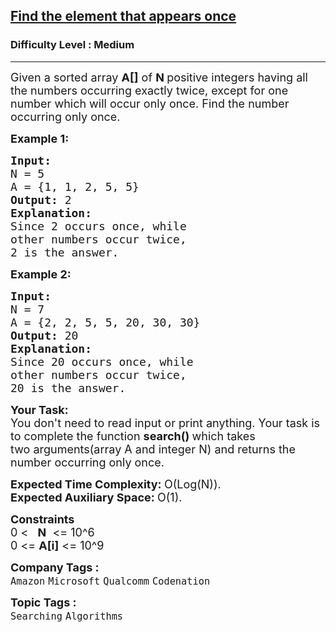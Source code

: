 <h2><a href="https://www.geeksforgeeks.org/problems/element-appearing-once2552/1?page=1&difficulty=School&sortBy=submissions">Find the element that appears once</a></h2><h3>Difficulty Level : Medium</h3><hr><div class="problems_problem_content__Xm_eO"><p><span style="font-size:18px">Given a sorted array <strong>A[]</strong> of <strong>N&nbsp;</strong>positive integers having all the numbers occurring exactly twice, except&nbsp;for one number which will occur only once. Find the number occurring only once.</span></p>

<p><span style="font-size:18px"><strong>Example 1:</strong></span></p>

<pre><span style="font-size:18px"><strong>Input:
</strong>N = 5
A = {1, 1, 2, 5, 5}<strong>
Output: </strong>2
<strong>Explanation: 
</strong>Since 2 occurs once, while
other numbers occur twice, 
2 is the answer.</span></pre>

<p><span style="font-size:18px"><strong>Example 2:</strong></span></p>

<pre><span style="font-size:18px"><strong>Input:
</strong>N = 7
A = {2, 2, 5, 5, 20, 30, 30}
<strong>Output: </strong>20
<strong>Explanation:
</strong>Since 20 occurs once, while
other numbers occur twice, 
20 is the answer.</span></pre>

<p><span style="font-size:18px"><strong>Your Task:</strong><br>
You don't need to read input or print anything. Your task is to complete the function&nbsp;<strong>search()&nbsp;</strong>which takes two&nbsp;arguments(array A and integer N) and returns the number occurring only once.</span></p>

<p><span style="font-size:18px"><strong>Expected Time Complexity:&nbsp;</strong>O(Log(N)).<br>
<strong>Expected Auxiliary Space:&nbsp;</strong>O(1).</span></p>

<p><span style="font-size:18px"><strong>Constraints</strong><br>
0 &lt; &nbsp; <strong>N</strong>&nbsp; &lt;= 10^6<br>
0 &lt;= <strong>A[i]</strong> &lt;= 10^9</span></p>
</div><p><span style=font-size:18px><strong>Company Tags : </strong><br><code>Amazon</code>&nbsp;<code>Microsoft</code>&nbsp;<code>Qualcomm</code>&nbsp;<code>Codenation</code>&nbsp;<br><p><span style=font-size:18px><strong>Topic Tags : </strong><br><code>Searching</code>&nbsp;<code>Algorithms</code>&nbsp;